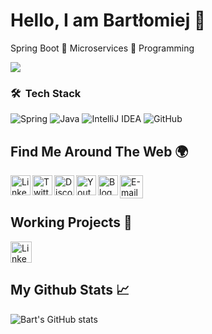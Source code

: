 # Hello, I am Bartłomiej 👋

Spring Boot 🔹 Microservices 🔹 Programming

![](https://i.imgur.com/X9jnYNx.png)

### 🛠 &nbsp;Tech Stack

![Spring](https://img.shields.io/badge/spring-%236DB33F.svg?style=for-the-badge&logo=spring&logoColor=white)
![Java](https://img.shields.io/badge/java-%23ED8B00.svg?style=for-the-badge&logo=java&logoColor=white)
![IntelliJ IDEA](https://img.shields.io/badge/IntelliJIDEA-000000.svg?style=for-the-badge&logo=intellij-idea&logoColor=white)
![GitHub](https://img.shields.io/badge/github-%23121011.svg?style=for-the-badge&logo=github&logoColor=white)


## Find Me Around The Web 🌍

<a href="https://www.linkedin.com/in/bartłomiej-marczuk/">
  <img align="left" alt="LinkedIN" width="32px" src="https://raw.githubusercontent.com/peterthehan/peterthehan/master/assets/linkedin.svg" />
</a>
<a href="https://twitter.com/saseqpl">
  <img align="left" alt="Twitter" width="32px" src="https://raw.githubusercontent.com/peterthehan/peterthehan/master/assets/twitter.svg" />
</a>
<a href="https://discord.gg/uCjfqRe">
  <img align="left" alt="Discord" width="32px" src="https://raw.githubusercontent.com/peterthehan/peterthehan/master/assets/discord.svg" />
</a>
<a href="https://www.youtube.com/channel/UCS38t18JiUPI4SInk4LWW3Q">
  <img align="left" alt="Youtube" width="32px" src="https://upload.wikimedia.org/wikipedia/commons/thumb/7/75/YouTube_social_white_squircle_%282017%29.svg/2048px-YouTube_social_white_squircle_%282017%29.svg.png" />
</a>
<a href="https://marczuk.it">
  <img align="left" alt="Blog" width="32px" src="https://upload.wikimedia.org/wikipedia/commons/thumb/3/31/Blogger.svg/1030px-Blogger.svg.png" />
</a>
</a>
<a href="mailto:bmarczuk03@gmail.com">
  <img align="left" alt="E-mail" width="37px" src="https://upload.wikimedia.org/wikipedia/commons/thumb/7/7e/Gmail_icon_%282020%29.svg/2560px-Gmail_icon_%282020%29.svg.png" />
</a><br><br>

## Working Projects 📗

<a href="http://larsbot.pl">
  <img align="left" alt="LinkedIN" width="34px" src="https://i.imgur.com/vxaVLEf.png" />
</a><br><br>

## My Github Stats 📈 

![Bart's GitHub stats](https://github-readme-stats.vercel.app/api?username=saseq&show_icons=true&theme=gotham)
